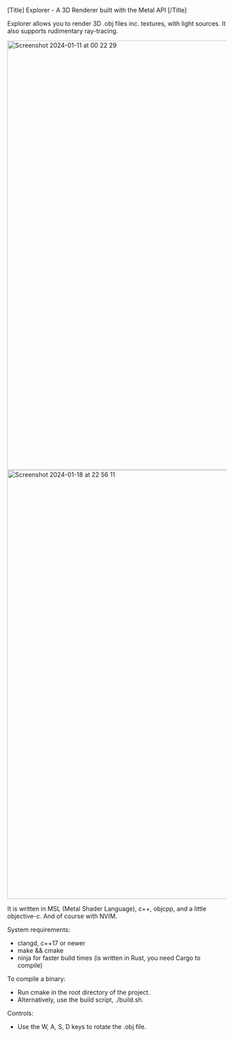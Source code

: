 [Title] Explorer - A 3D Renderer built with the Metal API [/Title]

Explorer allows you to render 3D .obj files inc. textures, with light sources.
It also supports rudimentary ray-tracing.

<img width="986" alt="Screenshot 2024-01-11 at 00 22 29" src="https://github.com/r-smits/explorer/assets/35615011/2813c38e-8732-4dfa-85bd-bfa26e86cf04">
<img width="985" alt="Screenshot 2024-01-18 at 22 56 11" src="https://github.com/r-smits/explorer/assets/35615011/639ff909-517e-4bdb-acc3-fa21a2d56479">
 
It is written in MSL (Metal Shader Language), c++, objcpp, and a little objective-c.
And of course with NVIM.


System requirements:
- clangd, c++17 or newer
- make && cmake
- ninja for faster build times (is written in Rust, you need Cargo to compile)

To compile a binary:
- Run cmake in the root directory of the project.
- Alternatively, use the build script, ./build.sh.

Controls:
- Use the W, A, S, D keys to rotate the .obj file.



